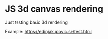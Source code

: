 # JS 3d canvas rendering

Just testing basic 3d rendering

Example: https://edinjakupovic.se/test.html

